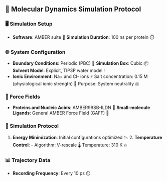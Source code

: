 ## 🧬 Molecular Dynamics Simulation Protocol

### 🖥️ Simulation Setup 
- **Software**: AMBER suite 🧪   **Simulation Duration**: 100 ns per protein ⏱️

### 🌐 System Configuration 
- **Boundary Conditions**: Periodic (PBC) 🔄  **Simulation Box**: Cubic 📦  **Solvent Model**: Explicit, TIP3P water model 💧
- **Ionic Environment**: Na+ and Cl- ions ⚡  Salt concentration: 0.15 M (physiological ionic strength) 🧂 Purpose: System neutrality ⚖️

### 🔬 Force Fields 
- **Proteins and Nucleic Acids**: AMBER99SB-ILDN 🧬   **Small-molecule Ligands**: General AMBER Force Field (GAFF) 🔗

### 🔬 Simulation Protocol 
1. **Energy Minimization**: Initial configurations optimized 📉 2. **Temperature Control**: - Algorithm: V-rescale 🌡️  Temperature: 310 K 🔥

### 📊 Trajectory Data 
- **Recording Frequency**: Every 10 ps ⏲️
